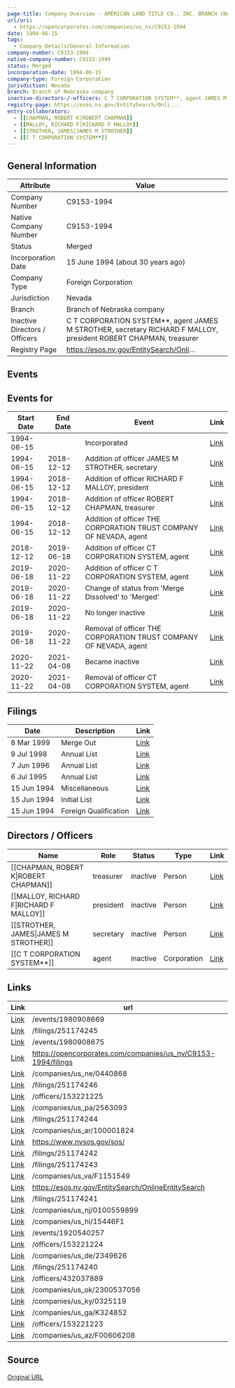 ```yaml
---
page-title: Company Overview - AMERICAN LAND TITLE CO., INC. BRANCH (Nevada - C9153-1994)
url/uri:
  - https://opencorporates.com/companies/us_nv/C9153-1994
date: 1994-06-15
tags:
  - Company-Details/General-Information
company-number: C9153-1994
native-company-number: C9153-1994
status: Merged
incorporation-date: 1994-06-15
company-type: Foreign Corporation
jurisdiction: Nevada
branch: Branch of Nebraska company
inactive-directors-/-officers: C T CORPORATION SYSTEM**, agent JAMES M STROTHER, secretary RICHARD F MALLOY, president ROBERT CHAPMAN, treasurer
registry-page: https://esos.nv.gov/EntitySearch/Onli...
entry-collaborators:
  - [[CHAPMAN, ROBERT K|ROBERT CHAPMAN]]
  - [[MALLOY, RICHARD F|RICHARD F MALLOY]]
  - [[STROTHER, JAMES|JAMES M STROTHER]]
  - [[C T CORPORATION SYSTEM**]]
---
```


## General Information
| Attribute          | Value                                       |
|--------------------|---------------------------------------------|
| Company Number     | C9153-1994                                  |
| Native Company Number | C9153-1994                                  |
| Status             | Merged                                      |
| Incorporation Date | 15 June 1994 (about 30 years ago)           |
| Company Type       | Foreign Corporation                         |
| Jurisdiction       | Nevada                                      |
| Branch             | Branch of Nebraska company                  |
| Inactive Directors / Officers | C T CORPORATION SYSTEM**, agent JAMES M STROTHER, secretary RICHARD F MALLOY, president ROBERT CHAPMAN, treasurer |
| Registry Page      | https://esos.nv.gov/EntitySearch/Onli...    |

## Events
## Events for
| Start Date | End Date   | Event                                                   | Link |
|------------|------------|-------------------------------------------------------|------|
| 1994-06-15 |            | Incorporated                                            | [Link](https://opencorporates.com/events/438260954) |
| 1994-06-15 | 2018-12-12 | Addition of officer JAMES M STROTHER, secretary         | [Link](https://opencorporates.com/events/438260393) |
| 1994-06-15 | 2018-12-12 | Addition of officer RICHARD F MALLOY, president         | [Link](https://opencorporates.com/events/438259838) |
| 1994-06-15 | 2018-12-12 | Addition of officer ROBERT CHAPMAN, treasurer           | [Link](https://opencorporates.com/events/438259280) |
| 1994-06-15 | 2018-12-12 | Addition of officer THE CORPORATION TRUST COMPANY OF NEVADA, agent | [Link](https://opencorporates.com/events/438258734) |
| 2018-12-12 | 2019-06-18 | Addition of officer CT CORPORATION SYSTEM, agent        | [Link](https://opencorporates.com/events/1550539223) |
| 2019-06-18 | 2020-11-22 | Addition of officer C T CORPORATION SYSTEM, agent       | [Link](https://opencorporates.com/events/1920540239) |
| 2019-06-18 | 2020-11-22 | Change of status from 'Merge Dissolved' to 'Merged'     | [Link](https://opencorporates.com/events/1920540257) |
| 2019-06-18 | 2020-11-22 | No longer inactive                                      | [Link](https://opencorporates.com/events/1920540266) |
| 2019-06-18 | 2020-11-22 | Removal of officer THE CORPORATION TRUST COMPANY OF NEVADA, agent | [Link](https://opencorporates.com/events/1920540245) |
| 2020-11-22 | 2021-04-08 | Became inactive                                         | [Link](https://opencorporates.com/events/1980908669) |
| 2020-11-22 | 2021-04-08 | Removal of officer CT CORPORATION SYSTEM, agent         | [Link](https://opencorporates.com/events/1980908675) |

## Filings
| Date        | Description                    | Link |
|-------------|--------------------------------|-------|
| 8 Mar 1999  | Merge Out                      | [Link](https://opencorporates.com/filings/251174246) |
| 9 Jul 1998  | Annual List                    | [Link](https://opencorporates.com/filings/251174245) |
| 7 Jun 1996  | Annual List                    | [Link](https://opencorporates.com/filings/251174244) |
| 6 Jul 1995  | Annual List                    | [Link](https://opencorporates.com/filings/251174243) |
| 15 Jun 1994 | Miscellaneous                  | [Link](https://opencorporates.com/filings/251174242) |
| 15 Jun 1994 | Initial List                   | [Link](https://opencorporates.com/filings/251174241) |
| 15 Jun 1994 | Foreign Qualification          | [Link](https://opencorporates.com/filings/251174240) |

## Directors / Officers
| Name                 | Role            | Status     | Type        | Link |
|----------------------|-----------------|------------|-------------|------|
| [[CHAPMAN, ROBERT K\|ROBERT CHAPMAN]] | treasurer       | inactive   | Person      | [Link](https://opencorporates.com/officers/153221223) |
| [[MALLOY, RICHARD F\|RICHARD F MALLOY]] | president       | inactive   | Person      | [Link](https://opencorporates.com/officers/153221224) |
| [[STROTHER, JAMES\|JAMES M STROTHER]] | secretary       | inactive   | Person      | [Link](https://opencorporates.com/officers/153221225) |
| [[C T CORPORATION SYSTEM**]] | agent           | inactive   | Corporation | [Link](https://opencorporates.com/officers/432037889) |

## Links
| Link   | url                            
|--------|--------------------------------|
| [Link](/events/1980908669) |/events/1980908669            
| [Link](/filings/251174245) |/filings/251174245            
| [Link](/events/1980908675) |/events/1980908675            
| [Link](https://opencorporates.com/companies/us_nv/C9153-1994/filings) |https://opencorporates.com/companies/us_nv/C9153-1994/filings
| [Link](/companies/us_ne/0440868) |/companies/us_ne/0440868      
| [Link](/filings/251174246) |/filings/251174246            
| [Link](/officers/153221225) |/officers/153221225           
| [Link](/companies/us_pa/2563093) |/companies/us_pa/2563093      
| [Link](/filings/251174244) |/filings/251174244            
| [Link](/companies/us_ar/100001824) |/companies/us_ar/100001824    
| [Link](https://www.nvsos.gov/sos/) |https://www.nvsos.gov/sos/    
| [Link](/filings/251174242) |/filings/251174242            
| [Link](/filings/251174243) |/filings/251174243            
| [Link](/companies/us_va/F1151549) |/companies/us_va/F1151549     
| [Link](https://esos.nv.gov/EntitySearch/OnlineEntitySearch) |https://esos.nv.gov/EntitySearch/OnlineEntitySearch
| [Link](/filings/251174241) |/filings/251174241            
| [Link](/companies/us_nj/0100559899) |/companies/us_nj/0100559899   
| [Link](/companies/us_hi/15446F1) |/companies/us_hi/15446F1      
| [Link](/events/1920540257) |/events/1920540257            
| [Link](/officers/153221224) |/officers/153221224           
| [Link](/companies/us_de/2349626) |/companies/us_de/2349626      
| [Link](/filings/251174240) |/filings/251174240            
| [Link](/officers/432037889) |/officers/432037889           
| [Link](/companies/us_ok/2300537056) |/companies/us_ok/2300537056   
| [Link](/companies/us_ky/0325119) |/companies/us_ky/0325119      
| [Link](/companies/us_ga/K324852) |/companies/us_ga/K324852      
| [Link](/officers/153221223) |/officers/153221223           
| [Link](/companies/us_az/F00606208) |/companies/us_az/F00606208    

## Source
[Original URL](https://opencorporates.com/companies/us_nv/C9153-1994)
